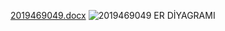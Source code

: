 [2019469049.docx](https://github.com/aybukekayikci/mySQL-Sorgular/files/9590498/2019469049.docx)
![2019469049          ER DİYAGRAMI](https://user-images.githubusercontent.com/76668766/190830193-b10e2f2c-7052-4bc9-b296-78c0c1ac1e3d.png)
